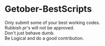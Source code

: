 # Getober-BestScripts


Only submit some of your best working codes.<br/>
Rubbish pr's will not be approved. <br/>
Don't just behave dumb.<br/>
Be Logical and do a good contribution.
